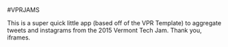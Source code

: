 #VPRJAMS

This is a super quick little app (based off of the VPR Template) to aggregate tweets and instagrams from the 2015 Vermont Tech Jam. Thank you, iframes.
